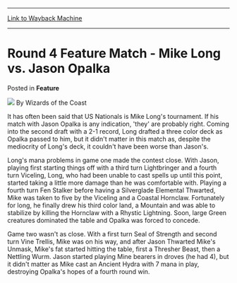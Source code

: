 
---
[Link to Wayback Machine](https://web.archive.org/web/20211208202513/https://magic.wizards.com/en/articles/archive/feature/round-4-feature-match-mike-long-vs-jason-opalka-2000-01-01)

[_metadata_:wayback_url]:- "https://magic.wizards.com/en/articles/archive/feature/round-4-feature-match-mike-long-vs-jason-opalka-2000-01-01"
[_metadata_:wayback_raw_url]:- "https://web.archive.org/web/20211208202513id_/https://magic.wizards.com/en/articles/archive/feature/round-4-feature-match-mike-long-vs-jason-opalka-2000-01-01"
[_metadata_:wayback_capture_timestamp]:- "2021-12-08 20:25:13+00:00"
[_metadata_:description]:- "It has often been said that US Nationals is Mike Long's tournament. If his match with Jason Opalka is any indication, 'they' are probably right. Coming into the second draft with a 2-1 record, Long drafted a three color deck as Opalka passed to him, but it didn't matter in this match as, despite the mediocrity of Long's deck, it couldn't have been worse than Jason's. Long's"
[_metadata_:generator]:- "Drupal 7 (http://drupal.org)"
[_metadata_:publish_date]:- "2000-01-01"
---


Round 4 Feature Match - Mike Long vs. Jason Opalka
==================================================



 Posted in **Feature**







![](https://media.magic.wizards.com/styles/auth_small/public/images/person/wizards_author.jpg)
By Wizards of the Coast












It has often been said that US Nationals is Mike Long's tournament. If his match with Jason Opalka is any indication, 'they' are probably right. Coming into the second draft with a 2-1 record, Long drafted a three color deck as Opalka passed to him, but it didn't matter in this match as, despite the mediocrity of Long's deck, it couldn't have been worse than Jason's.


Long's mana problems in game one made the contest close. With Jason, playing first starting things off with a third turn Lightbringer and a fourth turn Viceling, Long, who had been unable to cast spells up until this point, started taking a little more damage than he was comfortable with. Playing a fourth turn Fen Stalker before having a Silverglade Elemental Thwarted, Mike was taken to five by the Viceling and a Coastal Hornclaw. Fortunately for long, he finally drew his third color land, a Mountain and was able to stabilize by killing the Hornclaw with a Rhystic Lightning. Soon, large Green creatures dominated the table and Opalka was forced to concede.


Game two wasn't as close. With a first turn Seal of Strength and second turn Vine Trellis, Mike was on his way, and after Jason Thwarted Mike's Unmask, Mike's fat started hitting the table, first a Thresher Beast, then a Nettling Wurm. Jason started playing Mine bearers in droves (he had 4), but it didn't matter as Mike cast an Ancient Hydra with 7 mana in play, destroying Opalka's hopes of a fourth round win.








